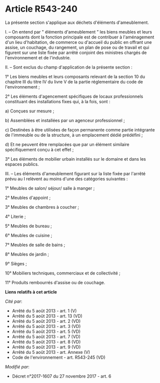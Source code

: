 # Article R543-240

La présente section s'applique aux déchets d'éléments d'ameublement.

I. – On entend par " éléments d'ameublement ” les biens meubles et leurs composants dont la fonction principale est de
contribuer à l'aménagement d'un lieu d'habitation, de commerce ou d'accueil du public en offrant une assise, un couchage, du
rangement, un plan de pose ou de travail et qui figurent sur une liste fixée par arrêté conjoint des ministres chargés de
l'environnement et de l'industrie.

II. – Sont exclus du champ d'application de la présente section :

1° Les biens meubles et leurs composants relevant de la section 10 du chapitre III du titre IV du livre V de la partie
réglementaire du code de l'environnement ;

2° Les éléments d'agencement spécifiques de locaux professionnels constituant des installations fixes qui, à la fois, sont :

a) Conçues sur mesure ;

b) Assemblées et installées par un agenceur professionnel ;

c) Destinées à être utilisées de façon permanente comme partie intégrante de l'immeuble ou de la structure, à un emplacement
dédié prédéfini ;

d) Et ne peuvent être remplacées que par un élément similaire spécifiquement conçu à cet effet ;

3° Les éléments de mobilier urbain installés sur le domaine et dans les espaces publics.

III. – Les éléments d'ameublement figurant sur la liste fixée par l'arrêté prévu au I relèvent au moins d'une des catégories
suivantes :

1° Meubles de salon/ séjour/ salle à manger ;

2° Meubles d'appoint ;

3° Meubles de chambres à coucher ;

4° Literie ;

5° Meubles de bureau ;

6° Meubles de cuisine ;

7° Meubles de salle de bains ;

8° Meubles de jardin ;

9° Sièges ;

10° Mobiliers techniques, commerciaux et de collectivité ;

11° Produits rembourrés d'assise ou de couchage.

**Liens relatifs à cet article**

_Cité par_:

  - Arrêté du 5 août 2013 - art. 1 (V)
  - Arrêté du 5 août 2013 - art. 13 (VD)
  - Arrêté du 5 août 2013 - art. 2 (VD)
  - Arrêté du 5 août 2013 - art. 3 (VD)
  - Arrêté du 5 août 2013 - art. 5 (VD)
  - Arrêté du 5 août 2013 - art. 7 (VD)
  - Arrêté du 5 août 2013 - art. 8 (VD)
  - Arrêté du 5 août 2013 - art. 9 (VD)
  - Arrêté du 5 août 2013 - art. Annexe (V)
  - Code de l'environnement - art. R543-245 (VD)

_Modifié par_:

  - Décret n°2017-1607 du 27 novembre 2017 - art. 6
